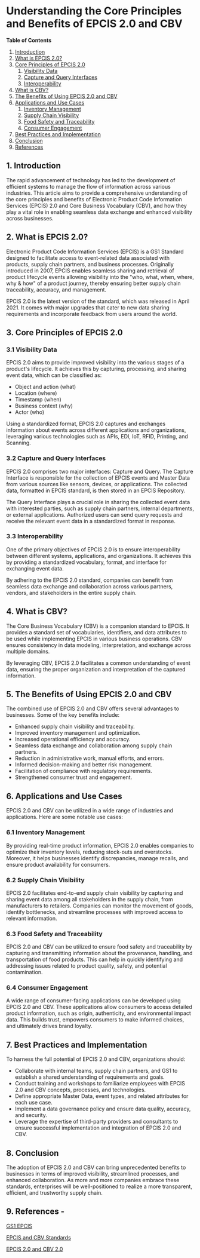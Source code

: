 # Understanding the Core Principles and Benefits of EPCIS 2.0 and CBV

**Table of Contents**

1. [Introduction](#introduction)
2. [What is EPCIS 2.0?](#what_is_epcis_20)
3. [Core Principles of EPCIS 2.0](#core_principles_of_epcis_20)
    1. [Visibility Data](#visibility_data)
    2. [Capture and Query Interfaces](#capture_and_query_interfaces)
    3. [Interoperability](#interoperability)
4. [What is CBV?](#what_is_cbv)
5. [The Benefits of Using EPCIS 2.0 and CBV](#the_benefits_of_using_epcis_20_and_cbv)
6. [Applications and Use Cases](#applications_and_use_cases)
    1. [Inventory Management](#inventory_management)
    2. [Supply Chain Visibility](#supply_chain_visibility)
    3. [Food Safety and Traceability](#food_safety_and_traceability)
    4. [Consumer Engagement](#consumer_engagement)
7. [Best Practices and Implementation](#best_practices_and_implementation)
8. [Conclusion](#conclusion)
9. [References](#references)

## 1. Introduction <a name="introduction"></a>

The rapid advancement of technology has led to the development of efficient systems to manage the flow of information across various industries. This article aims to provide a comprehensive understanding of the core principles and benefits of Electronic Product Code Information Services (EPCIS) 2.0 and Core Business Vocabulary (CBV), and how they play a vital role in enabling seamless data exchange and enhanced visibility across businesses.

## 2. What is EPCIS 2.0? <a name="what_is_epcis_20"></a>

Electronic Product Code Information Services (EPCIS) is a GS1 Standard designed to facilitate access to event-related data associated with products, supply chain partners, and business processes. Originally introduced in 2007, EPCIS enables seamless sharing and retrieval of product lifecycle events allowing visibility into the "who, what, when, where, why & how" of a product journey, thereby ensuring better supply chain traceability, accuracy, and management.

EPCIS 2.0 is the latest version of the standard, which was released in April 2021. It comes with major upgrades that cater to new data sharing requirements and incorporate feedback from users around the world.

## 3. Core Principles of EPCIS 2.0 <a name="core_principles_of_epcis_20"></a>

### 3.1 Visibility Data <a name="visibility_data"></a>

EPCIS 2.0 aims to provide improved visibility into the various stages of a product's lifecycle. It achieves this by capturing, processing, and sharing event data, which can be classified as:

- Object and action (what)
- Location (where)
- Timestamp (when)
- Business context (why)
- Actor (who)

Using a standardized format, EPCIS 2.0 captures and exchanges information about events across different applications and organizations, leveraging various technologies such as APIs, EDI, IoT, RFID, Printing, and Scanning.

### 3.2 Capture and Query Interfaces <a name="capture_and_query_interfaces"></a>

EPCIS 2.0 comprises two major interfaces: Capture and Query. The Capture Interface is responsible for the collection of EPCIS events and Master Data from various sources like sensors, devices, or applications. The collected data, formatted in EPCIS standard, is then stored in an EPCIS Repository.

The Query Interface plays a crucial role in sharing the collected event data with interested parties, such as supply chain partners, internal departments, or external applications. Authorized users can send query requests and receive the relevant event data in a standardized format in response.

### 3.3 Interoperability <a name="interoperability"></a>

One of the primary objectives of EPCIS 2.0 is to ensure interoperability between different systems, applications, and organizations. It achieves this by providing a standardized vocabulary, format, and interface for exchanging event data.

By adhering to the EPCIS 2.0 standard, companies can benefit from seamless data exchange and collaboration across various partners, vendors, and stakeholders in the entire supply chain.

## 4. What is CBV? <a name="what_is_cbv"></a>

The Core Business Vocabulary (CBV) is a companion standard to EPCIS. It provides a standard set of vocabularies, identifiers, and data attributes to be used while implementing EPCIS in various business operations. CBV ensures consistency in data modeling, interpretation, and exchange across multiple domains.

By leveraging CBV, EPCIS 2.0 facilitates a common understanding of event data, ensuring the proper organization and interpretation of the captured information.

## 5. The Benefits of Using EPCIS 2.0 and CBV <a name="the_benefits_of_using_epcis_20_and_cbv"></a>

The combined use of EPCIS 2.0 and CBV offers several advantages to businesses. Some of the key benefits include:

- Enhanced supply chain visibility and traceability.
- Improved inventory management and optimization.
- Increased operational efficiency and accuracy.
- Seamless data exchange and collaboration among supply chain partners.
- Reduction in administrative work, manual efforts, and errors.
- Informed decision-making and better risk management.
- Facilitation of compliance with regulatory requirements.
- Strengthened consumer trust and engagement.

## 6. Applications and Use Cases <a name="applications_and_use_cases"></a>

EPCIS 2.0 and CBV can be utilized in a wide range of industries and applications. Here are some notable use cases:

### 6.1 Inventory Management <a name="inventory_management"></a>

By providing real-time product information, EPCIS 2.0 enables companies to optimize their inventory levels, reducing stock-outs and overstocks. Moreover, it helps businesses identify discrepancies, manage recalls, and ensure product availability for consumers.

### 6.2 Supply Chain Visibility <a name="supply_chain_visibility"></a>

EPCIS 2.0 facilitates end-to-end supply chain visibility by capturing and sharing event data among all stakeholders in the supply chain, from manufacturers to retailers. Companies can monitor the movement of goods, identify bottlenecks, and streamline processes with improved access to relevant information.

### 6.3 Food Safety and Traceability <a name="food_safety_and_traceability"></a>

EPCIS 2.0 and CBV can be utilized to ensure food safety and traceability by capturing and transmitting information about the provenance, handling, and transportation of food products. This can help in quickly identifying and addressing issues related to product quality, safety, and potential contamination.

### 6.4 Consumer Engagement <a name="consumer_engagement"></a>

A wide range of consumer-facing applications can be developed using EPCIS 2.0 and CBV. These applications allow consumers to access detailed product information, such as origin, authenticity, and environmental impact data. This builds trust, empowers consumers to make informed choices, and ultimately drives brand loyalty.

## 7. Best Practices and Implementation <a name="best_practices_and_implementation"></a>

To harness the full potential of EPCIS 2.0 and CBV, organizations should:

- Collaborate with internal teams, supply chain partners, and GS1 to establish a shared understanding of requirements and goals.
- Conduct training and workshops to familiarize employees with EPCIS 2.0 and CBV concepts, processes, and technologies.
- Define appropriate Master Data, event types, and related attributes for each use case.
- Implement a data governance policy and ensure data quality, accuracy, and security.
- Leverage the expertise of third-party providers and consultants to ensure successful implementation and integration of EPCIS 2.0 and CBV.

## 8. Conclusion <a name="conclusion"></a>

The adoption of EPCIS 2.0 and CBV can bring unprecedented benefits to businesses in terms of improved visibility, streamlined processes, and enhanced collaboration. As more and more companies embrace these standards, enterprises will be well-positioned to realize a more transparent, efficient, and trustworthy supply chain.

## 9. References <a name="references"></a>- 

[GS1 EPCIS](https://www.gs1.org/standards/epcis)

[EPCIS and CBV Standards](https://www.gs1.org/docs/epcis/)

[EPCIS 2.0 and CBV 2.0](https://www.gs1.org/services/epcis-2-0-cbv-2-0)